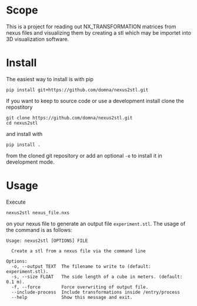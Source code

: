 # Scope

This is a project for reading out NX_TRANSFORMATION matrices from nexus files and
visualizing them by creating a stl which may be importet into 3D visualization software.

# Install

The easiest way to install is with pip

```
pip install git+https://github.com/domna/nexus2stl.git
```

If you want to keep to source code or use a development install clone the repostitory

```
git clone https://github.com/domna/nexus2stl.git
cd nexus2stl
```

and install with

```
pip install .
```

from the cloned git repository or add an optional `-e` to install it in development mode.

# Usage

Execute

```
nexus2stl nexus_file.nxs
```

on your nexus file to generate an output file `experiment.stl`.
The usage of the command is as follows:

```
Usage: nexus2stl [OPTIONS] FILE

  Create a stl from a nexus file via the command line

Options:
  -o, --output TEXT  The filename to write to (default: experiment.stl).
  -s, --size FLOAT   The side length of a cube in meters. (default: 0.1 m).
  -f, --force        Force overwriting of output file.
  --include-process  Include transformations inside /entry/process
  --help             Show this message and exit.
```
